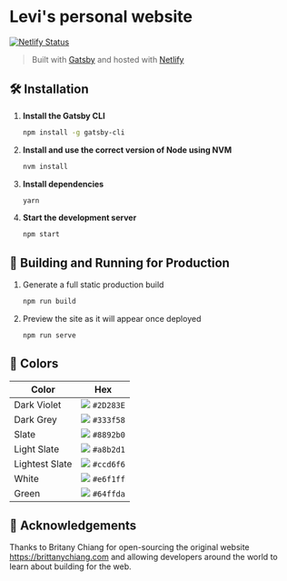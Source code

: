 # Levi's personal website

[![Netlify Status](https://api.netlify.com/api/v1/badges/1963b488-7b78-48c9-9e2d-6fb5e47ab3af/deploy-status)](https://https://app.netlify.com/sites/admiring-panini-6d14fb/deploys)

> Built with [Gatsby](https://www.gatsbyjs.org/) and hosted with [Netlify](https://www.netlify.com/)

## 🛠 Installation

1. **Install the Gatsby CLI**

   ```sh
   npm install -g gatsby-cli
   ```

2. **Install and use the correct version of Node using NVM**

   ```sh
   nvm install
   ```

3. **Install dependencies**

   ```sh
   yarn
   ```

4. **Start the development server**

   ```sh
   npm start
   ```

## 🚀 Building and Running for Production

1. Generate a full static production build

   ```sh
   npm run build
   ```

1. Preview the site as it will appear once deployed

   ```sh
   npm run serve
   ```

## 🎨 Colors

| Color          | Hex                                                         |
| -------------- | ----------------------------------------------------------- |
| Dark Violet           | ![](https://via.placeholder.com/10/2D283E?text=+) `#2D283E` |
| Dark Grey      | ![](https://via.placeholder.com/10/333f58?text=+) `#333f58` |
| Slate          | ![](https://via.placeholder.com/10/8892b0?text=+) `#8892b0` |
| Light Slate    | ![](https://via.placeholder.com/10/a8b2d1?text=+) `#a8b2d1` |
| Lightest Slate | ![](https://via.placeholder.com/10/ccd6f6?text=+) `#ccd6f6` |
| White          | ![](https://via.placeholder.com/10/e6f1ff?text=+) `#e6f1ff` |
| Green          | ![](https://via.placeholder.com/10/64ffda?text=+) `#64ffda` |

## 🚨 Acknowledgements

Thanks to Britany Chiang for open-sourcing the original website https://brittanychiang.com and allowing developers around the world to learn about building for the web. 

